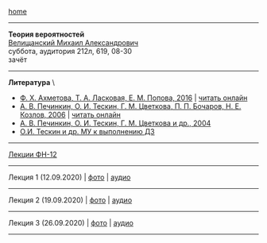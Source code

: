 [home](https://github.com/dKosarevsky/iu7/blob/master/2020_2021_3sem.md)
____________________________________
**Теория вероятностей** \
[Велищанский Михаил Александрович](https://studizba.com/hs/151-mgtu-im-baumana/teachers/180-kafedra-fn-12-matematicheskoe-modelirova/4726-velischanskij-mihail-aleksandrovich.html) \
суббота, аудитория 212л, 619, 08-30 \
зачёт 
____________________________________
**Литература** \
* [Ф. Х. Ахметова, Т. А. Ласковая, Е. М. Попова, 2016](https://bmstu.press/catalog/item/4412/) | [читать онлайн](https://bmstu.press/catalog/item/4412/reader/)
* [А. В. Печинкин, О. И. Тескин, Г. М. Цветкова, П. П. Бочаров, Н. Е. Козлов, 2006](https://bmstu.press/catalog/item/4412/) | [читать онлайн](https://bmstu.press/catalog/item/3902/reader/)
* [А. В. Печинкин, О. И. Тескин, Г. М. Цветкова и др., 2004](https://drive.google.com/file/d/1OgwDZMmRjFlcyiEq8WHUGAzLRdScPgrY/view?usp=sharing)
* [О.И. Тескин и др. МУ к выполнению ДЗ](https://drive.google.com/file/d/1SaSQqKTynJcbQ2sCjgea52AHzyAbYm9O/view?usp=sharing)
____________________________________
[Лекции ФН-12](https://drive.google.com/file/d/1EbMuj1QZXHIjVO30Aqpw9Pt82wa0GVGB/view?usp=sharing)
____________________________________
Лекция 1 (12.09.2020) | [фото](https://drive.google.com/drive/folders/14boKbaIPsojdapbqIlJXjT-aDOhKVM4M?usp=sharing) | [аудио](https://drive.google.com/drive/folders/14k-fMQ769v_rQo5YpN0DI29c68Px0KvW?usp=sharing)
____________________________________
Лекция 2 (19.09.2020) | [фото](https://drive.google.com/drive/folders/1E-KaXkuiB1JqizGKHfCM6Q10rFyzBN_p?usp=sharing) | [аудио](https://drive.google.com/drive/folders/1EMD5Z-h4zRB89s401iC6OH0L4FzM3Qlh?usp=sharing)
____________________________________
Лекция 3 (26.09.2020) | [фото](https://drive.google.com/drive/folders/1TddNKMqLyCCo7Q1rGh2_gkPgUomLGYYH?usp=sharing) | [аудио](https://onedrive.live.com/?authkey=%21ACZbeUAs5bssDH0&id=B0C5EBD30F435E79%2147599&cid=B0C5EBD30F435E79)
____________________________________
